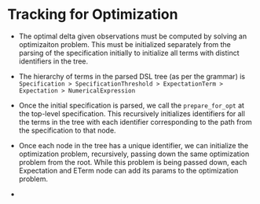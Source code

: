 Tracking for Optimization
=========================


* The optimal delta given observations must be computed by solving an optimizaiton problem. This must be initialized separately from the parsing of the specification initially to initialize all terms with distinct identifiers in the tree.

* The hierarchy of terms in the parsed DSL tree (as per the grammar) is `Specification > SpecificationThreshold > ExpectationTerm > Expectation > NumericalExpression`

* Once the initial specification is parsed, we call the `prepare_for_opt` at the top-level specification. This recursively initializes identifiers for all the terms in the tree with each identifier corresponding to the path from the specification to that node.

* Once each node in the tree has a unique identifier, we can initialize the optimization problem, recursively, passing down the same optimization problem from the root. While this problem is being passed down, each Expectation and ETerm node can add its params to the optimization problem.

* 